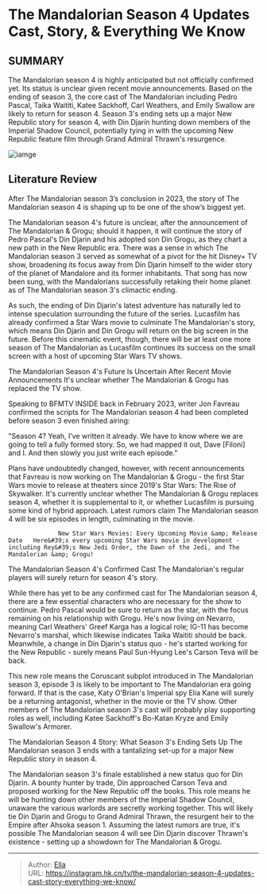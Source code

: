 # The Mandalorian Season 4 Updates Cast, Story, &amp; Everything We Know


## SUMMARY 



  The Mandalorian season 4 is highly anticipated but not officially confirmed yet. Its status is unclear given recent movie announcements.   Based on the ending of season 3, the core cast of The Mandalorian including Pedro Pascal, Taika Waititi, Katee Sackhoff, Carl Weathers, and Emily Swallow are likely to return for season 4.   Season 3&#39;s ending sets up a major New Republic story for season 4, with Din Djarin hunting down members of the Imperial Shadow Council, potentially tying in with the upcoming New Republic feature film through Grand Admiral Thrawn&#39;s resurgence.  

![iamge](https://static1.srcdn.com/wordpress/wp-content/uploads/2024/01/din-djarin-grogu-the-mandalorian.jpg)

## Literature Review
After The Mandalorian season 3’s conclusion in 2023, the story of  The Mandalorian season 4 is shaping up to be one of the show’s biggest yet.




The Mandalorian season 4&#39;s future is unclear, after the announcement of The Mandalorian &amp; Grogu; should it happen, it will continue the story of Pedro Pascal&#39;s Din Djarin and his adopted son Din Grogu, as they chart a new path in the New Republic era. There was a sense in which The Mandalorian season 3 served as somewhat of a pivot for the hit Disney&#43; TV show, broadening its focus away from Din Djarin himself to the wider story of the planet of Mandalore and its former inhabitants. That song has now been sung, with the Mandalorians successfully retaking their home planet as of The Mandalorian season 3&#39;s climactic ending.




As such, the ending of Din Djarin&#39;s latest adventure has naturally led to intense speculation surrounding the future of the series. Lucasfilm has already confirmed a Star Wars movie to culminate The Mandalorian&#39;s story, which means Din Djarin and Din Grogu will return on the big screen in the future. Before this cinematic event, though, there will be at least one more season of The Mandalorian as Lucasfilm continues its success on the small screen with a host of upcoming Star Wars TV shows.


 The Mandalorian Season 4&#39;s Future Is Uncertain After Recent Movie Announcements 
It&#39;s unclear whether The Mandalorian &amp; Grogu has replaced the TV show.
          

Speaking to BFMTV INSIDE back in February 2023, writer Jon Favreau confirmed the scripts for The Mandalorian season 4 had been completed before season 3 even finished airing:


&#34;Season 4? Yeah, I’ve written it already. We have to know where we are going to tell a fully formed story. So, we had mapped it out, Dave [Filoni] and I. And then slowly you just write each episode.&#34;





Plans have undoubtedly changed, however, with recent announcements that Favreau is now working on The Mandalorian &amp; Grogu - the first Star Wars movie to release at theaters since 2019&#39;s Star Wars: The Rise of Skywalker. It&#39;s currently unclear whether The Mandalorian &amp; Grogu replaces season 4, whether it is supplemental to it, or whether Lucasfilm is pursuing some kind of hybrid approach. Latest rumors claim The Mandalorian season 4 will be six episodes in length, culminating in the movie.

                  New Star Wars Movies: Every Upcoming Movie &amp; Release Date   Here&#39;s every upcoming Star Wars movie in development - including Rey&#39;s New Jedi Order, the Dawn of the Jedi, and The Mandalorian &amp; Grogu!    



 The Mandalorian Season 4&#39;s Confirmed Cast 
The Mandalorian&#39;s regular players will surely return for season 4&#39;s story.
         

 While there has yet to be any confirmed cast for The Mandalorian season 4, there are a few essential characters who are necessary for the show to continue. Pedro Pascal would be sure to return as the star, with the focus remaining on his relationship with Grogu. He&#39;s now living on Nevarro, meaning Carl Weathers&#39; Greef Karga has a logical role; IG-11 has become Nevarro&#39;s marshal, which likewise indicates Taika Waititi should be back. Meanwhile, a change in Din Djarin&#39;s status quo - he&#39;s started working for the New Republic - surely means Paul Sun-Hyung Lee&#39;s Carson Teva will be back.




This new role means the Coruscant subplot introduced in The Mandalorian season 3, episode 3 is likely to be important to The Mandalorian era going forward. If that is the case, Katy O&#39;Brian&#39;s Imperial spy Elia Kane will surely be a returning antagonist, whether in the movie or the TV show. Other members of The Mandalorian season 3&#39;s cast will probably play supporting roles as well, including Katee Sackhoff&#39;s Bo-Katan Kryze and Emily Swallow&#39;s Armorer.



 The Mandalorian Season 4 Story: What Season 3&#39;s Ending Sets Up 
The Mandalorian season 3 ends with a tantalizing set-up for a major New Republic story in season 4.
          

The Mandalorian season 3&#39;s finale established a new status quo for Din Djarin. A bounty hunter by trade, Din approached Carson Teva and proposed working for the New Republic off the books. This role means he will be hunting down other members of the Imperial Shadow Council, unaware the various warlords are secretly working together. This will likely tie Din Djarin and Grogu to Grand Admiral Thrawn, the resurgent heir to the Empire after Ahsoka season 1. Assuming the latest rumors are true, it&#39;s possible The Mandalorian season 4 will see Din Djarin discover Thrawn&#39;s existence - setting up a showdown for The Mandalorian &amp; Grogu.






---

> Author: [Ella](https://instagram.hk.cn/)  
> URL: https://instagram.hk.cn/tv/the-mandalorian-season-4-updates-cast-story-everything-we-know/  

